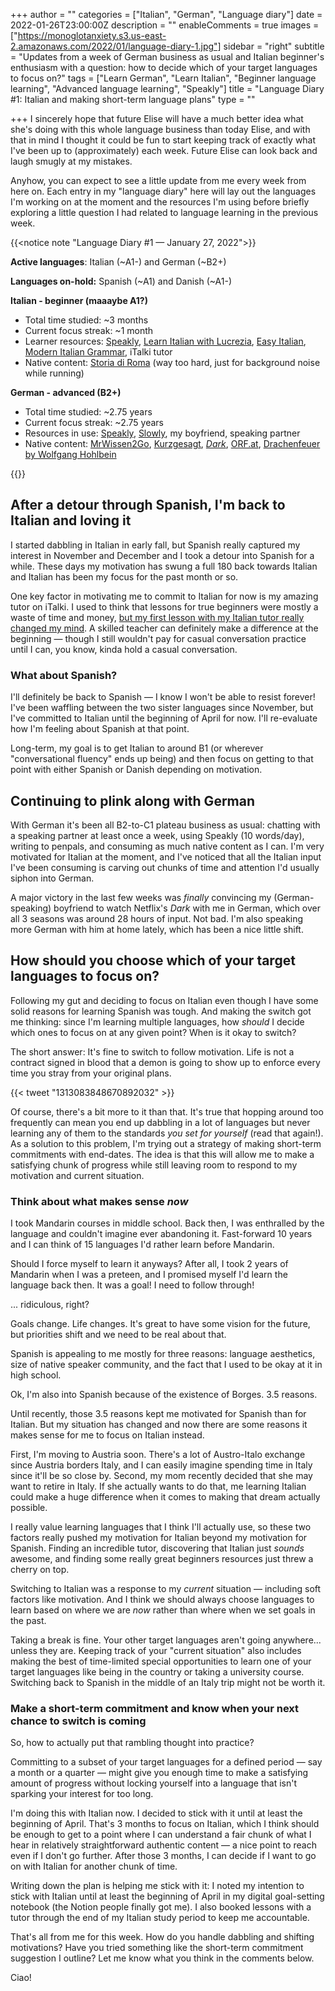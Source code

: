 +++
author = ""
categories = ["Italian", "German", "Language diary"]
date = 2022-01-26T23:00:00Z
description = ""
enableComments = true
images = ["https://monoglotanxiety.s3.us-east-2.amazonaws.com/2022/01/language-diary-1.jpg"]
sidebar = "right"
subtitle = "Updates from a week of German business as usual and Italian beginner's enthusiasm with a question: how to decide which of your target languages to focus on?"
tags = ["Learn German", "Learn Italian", "Beginner language learning", "Advanced language learning", "Speakly"]
title = "Language Diary #1: Italian and making short-term language plans"
type = ""

+++
I sincerely hope that future Elise will have a much better idea what she's doing with this whole language business than today Elise, and with that in mind I thought it could be fun to start keeping track of exactly what I've been up to (approximately) each week. Future Elise can look back and laugh smugly at my mistakes.

Anyhow, you can expect to see a little update from me every week from here on. Each entry in my "language diary" here will lay out the languages I'm  working on at the moment and the resources I'm using before briefly exploring a little question I had related to language learning in the previous week.

{{<notice note "Language Diary #1 — January 27, 2022">}}

**Active languages**: Italian (\~A1-) and German (\~B2+)

**Languages on-hold:** Spanish (\~A1) and Danish (\~A1-)

**Italian - beginner (maaaybe A1?)** 

* Total time studied: \~3 months
* Current focus streak: \~1 month
* Learner resources: [Speakly](https://www.speakly.me/), [Learn Italian with Lucrezia](https://www.youtube.com/channel/UCnVc-IW8Q98qFmQcXla5FdQ), [Easy Italian](https://www.youtube.com/c/EasyItalian),  [Modern Italian Grammar](https://www.amazon.com/Modern-Italian-Grammar-Practical-Grammars/dp/0415331641), iTalki tutor
* Native content: [Storia di Roma](https://open.spotify.com/show/3LnjkcuweVaxa9eQ894oMC) (way too hard, just for background noise while running)

**German - advanced (B2+)** 

* Total time studied: \~2.75 years
* Current focus streak: \~2.75 years
* Resources in use: [Speakly](https://www.speakly.me/), [Slowly](https://slowly.app/en/), my boyfriend, speaking partner
* Native content: [MrWissen2Go](https://www.youtube.com/user/MrWissen2go), [Kurzgesagt](https://www.youtube.com/c/KurzgesagtDE), [_Dark_](https://www.netflix.com/dk-en/title/80100172), [ORF.at](https://orf.at/), [Drachenfeuer by Wolfgang Hohlbein](https://www.amazon.com/Drachenfeuer-Wolfgang-Hohlbein/dp/3453180895)

{{</notice>}}

## After a detour through Spanish, I'm back to Italian and loving it

I started dabbling in Italian in early fall, but Spanish really captured my interest in November and December and I took a detour into Spanish for a while. These days my motivation has swung a full 180 back towards Italian and Italian has been my focus for the past month or so.

One key factor in motivating me to commit to Italian for now is my amazing tutor on iTalki. I used to think that lessons for true beginners were mostly a waste of time and money, [but my first lesson with my Italian tutor really changed my mind](https://www.monoglotanxiety.com/blog/is-it-worth-hiring-a-language-tutor-as-a-beginner/). A skilled teacher can definitely make a difference at the beginning — though I still wouldn't pay for casual conversation practice until I can, you know, kinda hold a casual conversation.

### What about Spanish?

I'll definitely be back to Spanish — I know I won't be able to resist forever! I've been waffling between the two sister languages since November, but I've committed to Italian until the beginning of April for now. I'll re-evaluate how I'm feeling about Spanish at that point.

Long-term, my goal is to get Italian to around B1 (or wherever "conversational fluency" ends up being) and then focus on getting to that point with either Spanish or Danish depending on motivation.

## Continuing to plink along with German

With German it's been all B2-to-C1 plateau business as usual: chatting with a speaking partner at least once a week, using Speakly (10 words/day), writing to penpals, and consuming as much native content as I can. I'm very motivated for Italian at the moment, and I've noticed that all the Italian input I've been consuming is carving out chunks of time and attention I'd usually siphon into  German.

A major victory in the last few weeks was _finally_ convincing my (German-speaking) boyfriend to watch Netflix's _Dark_ with me in German, which over all 3 seasons was around 28 hours of input. Not bad. I'm also speaking more German with him at home lately, which has been a nice little shift.

## How should you choose which of your target languages to focus on?

Following my gut and deciding to focus on Italian even though I have some solid reasons for learning Spanish was tough. And making the switch got me thinking: since I'm learning multiple languages, how _should_ I decide which ones to focus on at any given point? When is it okay to switch?

The short answer: It's fine to switch to follow motivation. Life is not a contract signed in blood that a demon is going to show up to enforce every time you stray from your original plans.

{{< tweet "1313083848670892032" >}}

Of course, there's a bit more to it than that. It's true that hopping around too frequently can mean you end up dabbling in a lot of languages but never learning any of them to the standards _you set for yourself_ (read that again!). As a solution to this problem, I'm trying out a strategy of making short-term commitments with end-dates. The idea is that this will allow me to make a satisfying chunk of progress while still leaving room to respond to my motivation and current situation.

### Think about what makes sense _now_

I took Mandarin courses in middle school. Back then, I was enthralled by the language and couldn't imagine ever abandoning it. Fast-forward 10 years and I can think of 15 languages I'd rather learn before Mandarin.

Should I force myself to learn it anyways? After all, I took 2 years of Mandarin when I was a preteen, and I promised myself I'd learn the language back then. It was a goal! I need to follow through!

... ridiculous, right?

Goals change. Life changes. It's great to have some vision for the future, but priorities shift and we need to be real about that.

Spanish is appealing to me mostly for three reasons: language aesthetics, size of native speaker community, and the fact that I used to be okay at it in high school. 

Ok, I'm also into Spanish because of the existence of Borges. 3.5 reasons. 

Until recently, those 3.5 reasons kept me motivated for Spanish than for Italian. But my situation has changed and now there are some reasons it makes sense for me to focus on Italian instead.

First, I'm moving to Austria soon. There's a lot of Austro-Italo exchange since Austria borders Italy, and I can easily imagine spending time in Italy since it'll be so close by. Second, my mom recently decided that she may want to retire in Italy. If she actually wants to do that, me learning Italian could make a huge difference when it comes to making that dream actually possible.

I really value learning languages that I think I'll actually use, so these two factors really pushed my motivation for Italian beyond my motivation for Spanish. Finding an incredible tutor, discovering that Italian just _sounds_ awesome, and finding some really great beginners resources just threw a cherry on top.

Switching to Italian was a response to my _current_ situation — including soft factors like motivation. And I think we should always choose languages to learn based on where we are _now_ rather than where when we set goals in the past. 

Taking a break is fine. Your other target languages aren't going anywhere... unless they are. Keeping track of your "current situation" also includes making the best of time-limited special opportunities to learn one of your target languages like being in the country or taking a university course. Switching back to Spanish in the middle of an Italy trip might not be worth it.

### Make a short-term commitment and know when your next chance to switch is coming

So, how to actually put that rambling thought into practice?

Committing to a subset of your target languages for a defined period — say a month or a quarter — might give you enough time to make a satisfying amount of progress without locking yourself into a language that isn't sparking your interest for too long.

I'm doing this with Italian now. I decided to stick with it until at least the beginning of April. That's 3 months to focus on Italian, which I think should be enough to get to a point where I can understand a fair chunk of what I hear in relatively straightforward authentic content — a nice point to reach even if I don't go further.  After those 3 months, I can decide if I want to go on with Italian for another chunk of time.

Writing down the plan is helping me stick with it: I noted my intention to stick with Italian until at least the beginning of April in my digital goal-setting notebook (the Notion people finally got me). I also booked lessons with a tutor through the end of my Italian study period to keep me accountable.

That's all from me for this week. How do you handle dabbling and shifting motivations? Have you tried something like the short-term commitment suggestion I outline? Let me know what you think in the comments below.

Ciao!